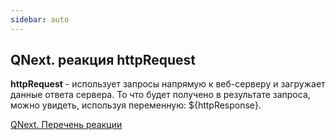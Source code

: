 ```yaml
---
sidebar: auto
---
```


## QNext. реакция httpRequest

**httpRequest** - использует запросы напрямую к веб-серверу и загружает данные ответа сервера. То что будет получено в результате запроса, можно увидеть, используя переменную: ${httpResponse}.



[QNext. Перечень реакции](/docs-test/ph/QNext-admin-reaction-about-05-01)